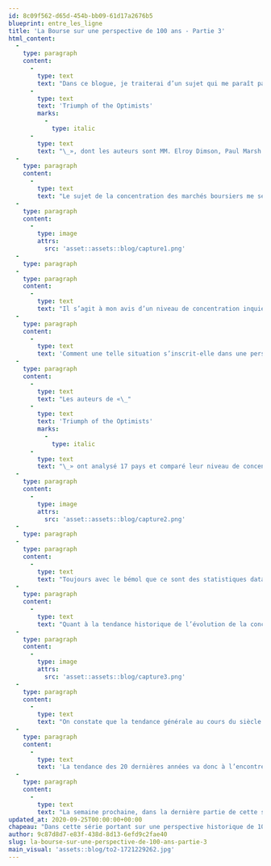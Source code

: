 ```yaml
---
id: 8c09f562-d65d-454b-bb09-61d17a2676b5
blueprint: entre_les_ligne
title: 'La Bourse sur une perspective de 100 ans - Partie 3'
html_content:
  -
    type: paragraph
    content:
      -
        type: text
        text: "Dans ce blogue, je traiterai d’un sujet qui me paraît particulièrement d’actualité – le niveau de concentration de divers marchés mondiaux ainsi que l’évolution de la tendance de cette concentration à travers le monde et plus particulièrement aux États-Unis. Les statistiques citées dans ce blogue proviennent encore une fois de «\_"
      -
        type: text
        text: 'Triumph of the Optimists'
        marks:
          -
            type: italic
      -
        type: text
        text: "\_», dont les auteurs sont MM. Elroy Dimson, Paul Marsh et Mike Staunton (Princeton University Press, 2002)."
  -
    type: paragraph
    content:
      -
        type: text
        text: "Le sujet de la concentration des marchés boursiers me semble contemporain. À preuve, voici les 10 plus grandes sociétés de l’indice S&P\_500 (en incluant les deux classes d’actions d’Alphabet) en date du 31 août dernier\_:"
  -
    type: paragraph
    content:
      -
        type: image
        attrs:
          src: 'asset::assets::blog/capture1.png'
  -
    type: paragraph
  -
    type: paragraph
    content:
      -
        type: text
        text: "Il s’agit à mon avis d’un niveau de concentration inquiétant. Pensez-y\_: 10 sociétés, soit moins de 2\_% des entreprises du S&P 500, accaparent près du tiers de sa valeur."
  -
    type: paragraph
    content:
      -
        type: text
        text: 'Comment une telle situation s’inscrit-elle dans une perspective historique et comment la comparer à celle d’autres pays?'
  -
    type: paragraph
    content:
      -
        type: text
        text: "Les auteurs de «\_"
      -
        type: text
        text: 'Triumph of the Optimists'
        marks:
          -
            type: italic
      -
        type: text
        text: "\_» ont analysé 17 pays et comparé leur niveau de concentration à la fin de 2000. Prenez note que cette date correspond à peu près au sommet de la bulle technologique et qu’elle a sûrement quelque peu gonflé l’évaluation et le poids de certains titres de ce secteur dans plusieurs pays. Par exemple, le titre de Nortel dominait toujours le marché canadien à la fin de 2000 avec un poids de 15\_% de la valeur du marché canadien."
  -
    type: paragraph
    content:
      -
        type: image
        attrs:
          src: 'asset::assets::blog/capture2.png'
  -
    type: paragraph
  -
    type: paragraph
    content:
      -
        type: text
        text: "Toujours avec le bémol que ce sont des statistiques datant de la fin de l’année 2000, vous noterez que le marché américain était alors sensiblement moins concentré que les marchés boursiers des autres pays. C’est un peu normal lorsqu’on sait qu’il s’agit du plus grand marché boursier de la planète. Les marchés d’autres pays sont sensiblement plus concentrés, dont le Royaume-Uni où le titre de Vodaphone représentait 9\_% de son marché boursier. Et que dire de la Finlande où le titre de la société Nokia accaparait 70\_% de son marché! Pas facile pour un investisseur indiciel d’obtenir une diversification adéquate dans de tels marchés."
  -
    type: paragraph
    content:
      -
        type: text
        text: "Quant à la tendance historique de l’évolution de la concentration au cours du 20e siècle, voyons ce qui s’est produit dans le marché américain\_pendant la période :"
  -
    type: paragraph
    content:
      -
        type: image
        attrs:
          src: 'asset::assets::blog/capture3.png'
  -
    type: paragraph
    content:
      -
        type: text
        text: "On constate que la tendance générale au cours du siècle a été une diminution de la concentration du marché américain\_: les 10 plus importants titres représentaient près de 38\_% du marché boursier américain en 1900 contre près de 11\_% en 2000."
  -
    type: paragraph
    content:
      -
        type: text
        text: 'La tendance des 20 dernières années va donc à l’encontre de la tendance historique des 100 années précédentes. L’histoire semble nous indiquer qu’une telle situation n’est pas soutenable à long terme, mais j’ajouterais qu’elle pourrait prendre bien des années avant de se corriger.'
  -
    type: paragraph
    content:
      -
        type: text
        text: "La semaine prochaine, dans la dernière partie de cette série de blogue sur l’évolution de la Bourse au 20e siècle, j’aborderai le sujet qui interpelle tous les investisseurs\_: les rendements obtenus par les Bourses de divers pays au cours du 20e siècle."
updated_at: 2020-09-25T00:00:00+00:00
chapeau: "Dans cette série portant sur une perspective historique de 100 ans de la Bourse inspirée du livre «\_Triumph of the Optimists », j’ai parlé du changement de la taille relative des marchés de divers pays (Partie I) et de l’évolution de la composition des marchés boursiers par secteur au cours du 20e siècle (Partie II)."
author: 9c87d8d7-e83f-438d-8d13-6efd9c2fae40
slug: la-bourse-sur-une-perspective-de-100-ans-partie-3
main_visual: 'assets::blog/to2-1721229262.jpg'
---
```

